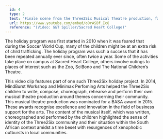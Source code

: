 ```yaml
---
  id: 4
  type: 2
  text: "Finale scene from the Three2Six Musical Theatre production, facilitated by MindBurst Workshop and Minimax Performing Arts and hosted by Sacred Heart College in August 2014. "
  url: https://www.youtube.com/embed/o0rASBf_Ic8 
  reference: "(Video: G&T Spiller/Sacred Heart College)"
---
```

The holiday program was first started in 2010 when it was feared that during the Soccer World Cup, many of the children might be at an extra risk of child trafficking. The holiday program was such a success that it has been repeated annually ever since, often twice a year. Some of the activities take place on campus at Sacred Heart College, others involve outings to places of interest such as the Zoo, SciBono and The National Children’s Theatre. 

This video clip features part of one such Three2Six holiday project. In 2014, MindBurst Workshop and Minimax Perfoming Arts helped the Three2Six children to write, compose, choreograph, rehearse and perform their own musical theatre production around themes concerning their community. This musical theatre production was nominated for a BASA award in 2015. These awards recognise excellence and innovation in the field of business support for the arts. The content of the musical itself, which was written, choreographed and performed by the children highlighted the sense of identity of the Three2Six community and their situation within the South African context amidst a time beset with resurgences of xenophobic outbursts in local communities. 


